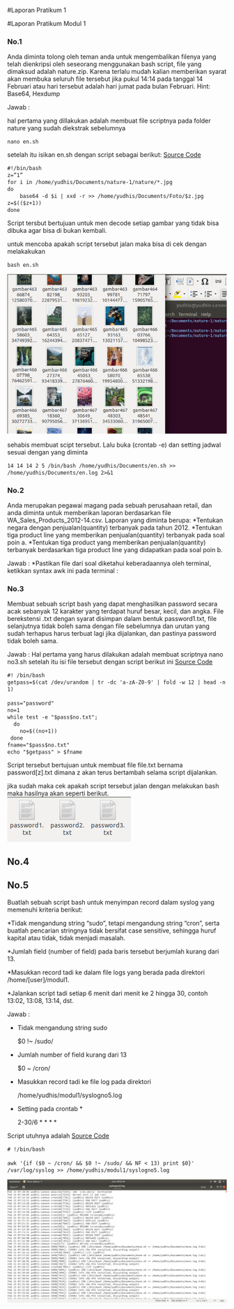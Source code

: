 #Laporan Pratikum 1

#Laporan Pratikum Modul 1

### No.1 
Anda diminta tolong oleh teman anda untuk mengembalikan filenya yang telah dienkripsi oleh seseorang menggunakan bash script, file yang dimaksud adalah nature.zip. Karena terlalu mudah kalian memberikan syarat akan membuka seluruh file tersebut jika pukul 14:14 pada tanggal 14 Februari atau hari tersebut adalah hari jumat pada bulan Februari.
Hint: Base64, Hexdump

Jawab :

hal pertama yang dillakukan adalah membuat file scriptnya  pada folder nature yang sudah diekstrak sebelumnya
		
	nano en.sh

setelah itu isikan en.sh dengan script sebagai berikut: 
[Source Code](/en.sh)    
		
	#!/bin/bash
	z=”1”
	for i in /home/yudhis/Documents/nature-1/nature/*.jpg
	do
	    base64 -d $i | xxd -r >> /home/yudhis/Documents/Foto/$z.jpg
	z=$(($z+1))
	done
		
Script tersbut bertujuan untuk men decode setiap gambar yang tidak bisa dibuka agar bisa di bukan kembali.

untuk mencoba apakah script tersebut jalan maka bisa di cek dengan melakakukan
	
	bash en.sh

  ![soal1](/images/soal1.png)

sehabis membuat scipt tersebut. Lalu buka (crontab -e) dan setting jadwal sesuai dengan yang diminta
	
	14 14 14 2 5 /bin/bash /home/yudhis/Documents/en.sh >> /home/yudhis/Documents/en.log 2>&1

### No.2
Anda merupakan pegawai magang pada sebuah perusahaan retail, dan anda diminta
untuk memberikan laporan berdasarkan file WA_Sales_Products_2012-14.csv.
Laporan yang diminta berupa:
	*Tentukan negara dengan penjualan(quantity) terbanyak pada tahun 2012.
	*Tentukan tiga product line yang memberikan penjualan(quantity) terbanyak pada soal poin a.
	*Tentukan tiga product yang memberikan penjualan(quantity) terbanyak berdasarkan tiga product line yang didapatkan pada soal poin b.

Jawab :
	*Pastikan file dari soal diketahui keberadaannya oleh terminal, ketikkan syntax awk ini pada terminal : 
	

### No.3
Membuat sebuah script bash yang dapat menghasilkan password secara acak sebanyak 12 karakter yang terdapat huruf besar, kecil, dan angka. File berekstensi .txt dengan syarat disimpan dalam bentuk password1.txt, file selanjutnya tidak boleh sama dengan file sebelumnya dan urutan yang sudah terhapus harus terbuat lagi jika dijalankan, dan pastinya password tidak boleh sama.

Jawab :
Hal pertama yang harus dilakukan adalah membuat scriptnya
	nano no3.sh
setelah itu isi file tersebut dengan script berikut ini
	[Source Code](/no3.sh)
	
	#! /bin/bash
	getpass=$(cat /dev/urandom | tr -dc 'a-zA-Z0-9' | fold -w 12 | head -n 1)

	pass="password"
	no=1
	while test -e "$pass$no.txt"; 
	  do  
	    no=$((no+1))
	 done
	fname="$pass$no.txt"
	echo "$getpass" > $fname

Script tersebut bertujuan untuk membuat file file.txt bernama password[z].txt dimana z akan terus bertambah selama script dijalankan.

jika sudah maka cek apakah script tersebut jalan dengan melakukan bash maka hasilnya akan seperti berikut.
	![no3](/images/no3.png)

## No.4

## No.5
Buatlah sebuah script bash untuk menyimpan record dalam syslog yang memenuhi
kriteria berikut:

*Tidak mengandung string “sudo”, tetapi mengandung string “cron”, serta buatlah pencarian stringnya tidak bersifat case sensitive, sehingga huruf kapital atau tidak, tidak menjadi masalah.

*Jumlah field (number of field) pada baris tersebut berjumlah kurang dari 13.

*Masukkan record tadi ke dalam file logs yang berada pada direktori /home/[user]/modul1.

*Jalankan script tadi setiap 6 menit dari menit ke 2 hingga 30, contoh 13:02, 13:08, 13:14, dst.

Jawab :

* Tidak mengandung string sudo

	$0 !~ /sudo/
* Jumlah number of field kurang dari 13 

	$0 ~ /cron/
* Masukkan record tadi ke file log pada direktori 

	 /home/yudhis/modul1/syslogno5.log
* Setting pada crontab *

	2-30/6 * * * *

Script utuhnya adalah
	[Source Code](/soal5.sh)
	
	# !/bin/bash
	
	awk '{if ($0 ~ /cron/ && $0 !~ /sudo/ && NF < 13) print $0}' /var/log/syslog >> /home/yudhis/modul1/syslogno5.log
	
![no5](/images/no5.png)

